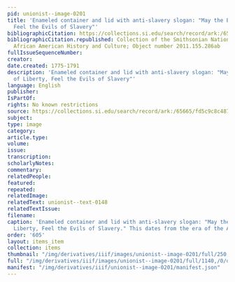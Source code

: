 ```yaml
---
pid: unionist--image-0201
title: 'Enameled container and lid with anti-slavery slogan: "May the Enemies of Liberty,
  Feel the Evils of Slavery"'
bibliographicCitation: https://collections.si.edu/search/record/ark:/65665/fd5c9c8c487349c439da88eb4093c00eacd
bibliographicCitation.republished: Collection of the Smithsonian National Museum of
  African American History and Culture; Object number 2011.155.286ab
fullIssueSequenceNumber: 
creator: 
date.created: 1775-1791
description: 'Enameled container and lid with anti-slavery slogan: "May the Enemies
  of Liberty, Feel the Evils of Slavery"'
language: English
publisher: 
IsPartOf: 
rights: No known restrictions
source: https://collections.si.edu/search/record/ark:/65665/fd5c9c8c487349c439da88eb4093c00eacd
subject: 
type: image
category: 
article.type: 
volume: 
issue: 
transcription: 
scholarlyNotes: 
commentary: 
relatedPeople: 
featured: 
repeated: 
relatedImage: 
relatedText: unionist--text-0148
relatedTextIssue: 
filename: 
caption: 'Enameled container and lid with anti-slavery slogan: "May the Enemies of
  Liberty, Feel the Evils of Slavery." This dates from the era of the American Revolution.'
order: '605'
layout: items_item
collection: items
thumbnail: "/img/derivatives/iiif/images/unionist--image-0201/full/250,/0/default.jpg"
full: "/img/derivatives/iiif/images/unionist--image-0201/full/1140,/0/default.jpg"
manifest: "/img/derivatives/iiif/unionist--image-0201/manifest.json"
---
```


